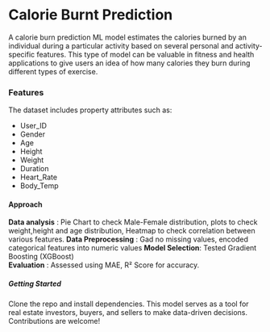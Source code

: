 # **Calorie Burnt Prediction**
A calorie burn prediction ML model estimates the calories burned by an individual during a particular activity based on several personal and activity-specific features. This type of model can be valuable in fitness and health applications to give users an idea of how many calories they burn during different types of exercise.

### **Features**  
The dataset includes property attributes such as:  

- User_ID	
- Gender 
- Age 
- Height 
- Weight 
- Duration 
- Heart_Rate 
- Body_Temp 

#### **Approach**
**Data analysis** : Pie Chart to check Male-Female distribution, plots to check weight,height and age distribution, Heatmap to check
correlation between various features. 
**Data Preprocessing** : Gad no missing values, encoded categorical features into numeric values 
**Model Selection**: Tested Gradient Boosting (XGBoost)  
**Evaluation** : Assessed using MAE, R² Score for accuracy.

##### **Getting Started**
Clone the repo and install dependencies.
This model serves as a tool for real estate investors, buyers, and sellers to make data-driven decisions. Contributions are welcome!
